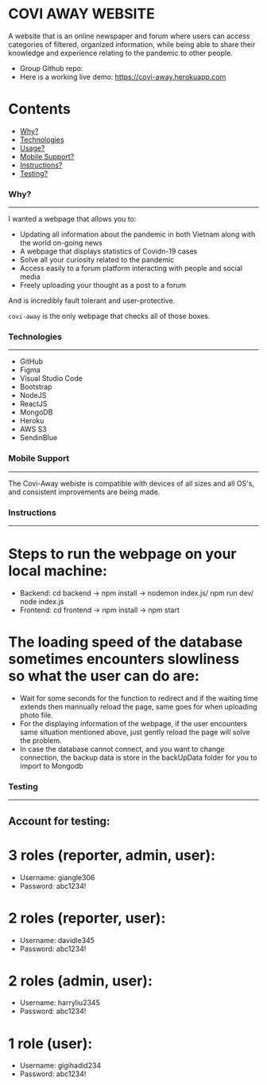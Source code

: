 # COVI AWAY WEBSITE
A website that is an online newspaper and forum where users can access categories of filtered, organized information, while being able to share their knowledge and experience relating to the pandemic to other people. 

* Group Github repo: 
* Here is a working live demo: https://covi-away.herokuapp.com

Contents
========

 * [Why?](#why)
 * [Technologies](#technologies)
 * [Usage?](#usage)
 * [Mobile Support?](#mobile-support)
 * [Instructions?](#instructions)
 * [Testing?](#testing)


### Why?
---
I wanted a webpage that allows you to:

+ Updating all information about the pandemic in both Vietnam along with the world on-going news
+ A webpage that displays statistics of Covidn-19 cases
+ Solve all your curiosity related to the pandemic 
+ Access easily to a forum platform interacting with people and social media
+ Freely uploading your thought as a post to a forum 

And is incredibly fault tolerant and user-protective.

`covi-away` is the only webpage that checks all of those boxes.

### Technologies
---
* GitHub
* Figma
* Visual Studio Code
* Bootstrap
* NodeJS
* ReactJS
* MongoDB
* Heroku
* AWS S3
* SendinBlue

###  Mobile Support 
---
The Covi-Away webiste is compatible with devices of all sizes and all OS's, and consistent improvements are being made.

### Instructions  
---
# Steps to run the webpage on your local machine:
* Backend: cd backend -> npm install -> nodemon index.js/ npm run dev/ node index.js 
* Frontend: cd frontend -> npm install -> npm start

# The loading speed of the database sometimes encounters slowliness so what the user can do are:
* Wait for some seconds for the function to redirect and if the waiting time extends then mannually reload the page, same goes for when uploading photo file.
* For the displaying information of the webpage, if the user encounters same situation mentioned above, just gently reload the page will solve the problem.
* In case the database cannot connect, and you want to change connection, the backup data is store in the backUpData folder for you to import to Mongodb

### Testing
---
## Account for testing:
# 3 roles (reporter, admin, user): 
* Username: giangle306
* Password: abc1234!

# 2 roles (reporter, user): 
* Username: davidle345
* Password: abc1234!

# 2 roles (admin, user): 
* Username: harryliu2345
* Password: abc1234!

# 1 role (user): 
* Username: gigihadid234
* Password: abc1234!






